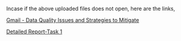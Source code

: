 
Incase if the above uploaded files does not open, here are the links, 

<a href="https://sunilg-1.github.io/pdf_files/Gmail%20-%20Data%20Quality%20Issues%20and%20Strategies%20to%20Mitigate.pdf" target="_blank">Gmail - Data Quality Issues and Strategies to Mitigate</a>


<a href="https://docs.google.com/document/d/193KHPcjpcFDnyoHjeE8yW6caLUdV451D/edit?usp=sharing&ouid=114526420289857968807&rtpof=true&sd=true">Detailed Report-Task 1</a>
